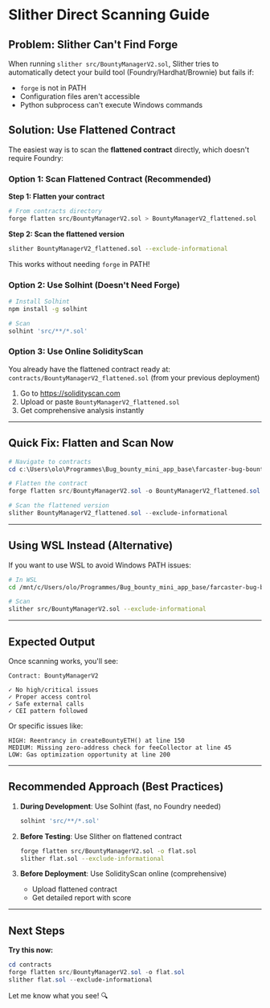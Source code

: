 # Slither Direct Scanning Guide

## Problem: Slither Can't Find Forge

When running `slither src/BountyManagerV2.sol`, Slither tries to automatically detect your build tool (Foundry/Hardhat/Brownie) but fails if:
- `forge` is not in PATH
- Configuration files aren't accessible
- Python subprocess can't execute Windows commands

## Solution: Use Flattened Contract

The easiest way is to scan the **flattened contract** directly, which doesn't require Foundry:

### Option 1: Scan Flattened Contract (Recommended)

**Step 1: Flatten your contract**
```bash
# From contracts directory
forge flatten src/BountyManagerV2.sol > BountyManagerV2_flattened.sol
```

**Step 2: Scan the flattened version**
```bash
slither BountyManagerV2_flattened.sol --exclude-informational
```

This works without needing `forge` in PATH!

### Option 2: Use Solhint (Doesn't Need Forge)

```bash
# Install Solhint
npm install -g solhint

# Scan
solhint 'src/**/*.sol'
```

### Option 3: Use Online SolidityScan

You already have the flattened contract ready at:
`contracts/BountyManagerV2_flattened.sol` (from your previous deployment)

1. Go to https://solidityscan.com
2. Upload or paste `BountyManagerV2_flattened.sol`
3. Get comprehensive analysis instantly

---

## Quick Fix: Flatten and Scan Now

```powershell
# Navigate to contracts
cd c:\Users\olo\Programmes\Bug_bounty_mini_app_base\farcaster-bug-bounty\contracts

# Flatten the contract
forge flatten src/BountyManagerV2.sol -o BountyManagerV2_flattened.sol

# Scan the flattened version
slither BountyManagerV2_flattened.sol --exclude-informational
```

---

## Using WSL Instead (Alternative)

If you want to use WSL to avoid Windows PATH issues:

```bash
# In WSL
cd /mnt/c/Users/olo/Programmes/Bug_bounty_mini_app_base/farcaster-bug-bounty/contracts

# Scan
slither src/BountyManagerV2.sol --exclude-informational
```

---

## Expected Output

Once scanning works, you'll see:

```
Contract: BountyManagerV2

✓ No high/critical issues
✓ Proper access control
✓ Safe external calls
✓ CEI pattern followed
```

Or specific issues like:

```
HIGH: Reentrancy in createBountyETH() at line 150
MEDIUM: Missing zero-address check for feeCollector at line 45
LOW: Gas optimization opportunity at line 200
```

---

## Recommended Approach (Best Practices)

1. **During Development**: Use Solhint (fast, no Foundry needed)
   ```bash
   solhint 'src/**/*.sol'
   ```

2. **Before Testing**: Use Slither on flattened contract
   ```bash
   forge flatten src/BountyManagerV2.sol -o flat.sol
   slither flat.sol --exclude-informational
   ```

3. **Before Deployment**: Use SolidityScan online (comprehensive)
   - Upload flattened contract
   - Get detailed report with score

---

## Next Steps

**Try this now:**

```powershell
cd contracts
forge flatten src/BountyManagerV2.sol -o flat.sol
slither flat.sol --exclude-informational
```

Let me know what you see! 🔍
